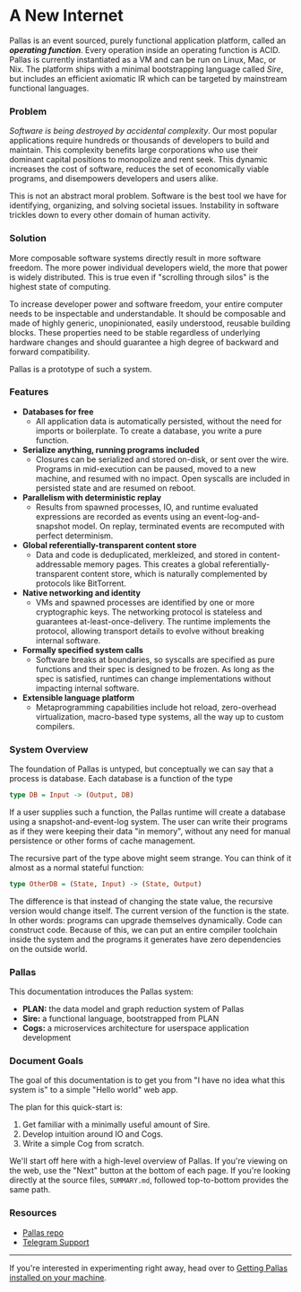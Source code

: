# A New Internet

Pallas is an event sourced, purely functional application platform, called an _**operating function**_. Every operation inside an operating function is ACID. Pallas is currently instantiated as a VM and can be run on Linux, Mac, or Nix. The platform ships with a minimal bootstrapping language called _Sire_, but includes an efficient axiomatic IR which can be targeted by mainstream functional languages.

### Problem <a href="#problem" id="problem"></a>

_Software is being destroyed by accidental complexity_. Our most popular applications require hundreds or thousands of developers to build and maintain. This complexity benefits large corporations who use their dominant capital positions to monopolize and rent seek. This dynamic increases the cost of software, reduces the set of economically viable programs, and disempowers developers and users alike.

This is not an abstract moral problem. Software is the best tool we have for identifying, organizing, and solving societal issues. Instability in software trickles down to every other domain of human activity.

### Solution <a href="#solution" id="solution"></a>

More composable software systems directly result in more software freedom. The more power individual developers wield, the more that power is widely distributed. This is true even if "scrolling through silos" is the highest state of computing.

To increase developer power and software freedom, your entire computer needs to be inspectable and understandable. It should be composable and made of highly generic, unopinionated, easily understood, reusable building blocks. These properties need to be stable regardless of underlying hardware changes and should guarantee a high degree of backward and forward compatibility.

Pallas is a prototype of such a system.

### Features

* **Databases for free**
  * All application data is automatically persisted, without the need for imports or boilerplate. To create a database, you write a pure function.
* **Serialize anything, running programs included**
  * Closures can be serialized and stored on-disk, or sent over the wire. Programs in mid-execution can be paused, moved to a new machine, and resumed with no impact. Open syscalls are included in persisted state and are resumed on reboot.
* **Parallelism with deterministic replay**
  * Results from spawned processes, IO, and runtime evaluated expressions are recorded as events using an event-log-and-snapshot model. On replay, terminated events are recomputed with perfect determinism.
* **Global referentially-transparent content store**
  * Data and code is deduplicated, merkleized, and stored in content-addressable memory pages. This creates a global referentially-transparent content store, which is naturally complemented by protocols like BitTorrent.
* **Native networking and identity**
  * VMs and spawned processes are identified by one or more cryptographic keys. The networking protocol is stateless and guarantees at-least-once-delivery. The runtime implements the protocol, allowing transport details to evolve without breaking internal software.
* **Formally specified system calls**
  * Software breaks at boundaries, so syscalls are specified as pure functions and their spec is designed to be frozen. As long as the spec is satisfied, runtimes can change implementations without impacting internal software.
* **Extensible language platform**
  * Metaprogramming capabilities include hot reload, zero-overhead virtualization, macro-based type systems, all the way up to custom compilers.

### System Overview

The foundation of Pallas is untyped, but conceptually we can say that a process is database. Each database is a function of the type

```haskell
type DB = Input -> (Output, DB)
```

If a user supplies such a function, the Pallas runtime will create a database using a snapshot-and-event-log system. The user can write their programs as if they were keeping their data "in memory", without any need for manual persistence or other forms of cache management.

The recursive part of the type above might seem strange. You can think of it almost as a normal stateful function:

```haskell
type OtherDB = (State, Input) -> (State, Output)
```

The difference is that instead of changing the state value, the recursive version would change itself. The current version of the function is the state. In other words: programs can upgrade themselves dynamically. Code can construct code. Because of this, we can put an entire compiler toolchain inside the system and the programs it generates have zero dependencies on the outside world.

### Pallas

This documentation introduces the Pallas system:

* **PLAN:** the data model and graph reduction system of Pallas
* **Sire:** a functional language, bootstrapped from PLAN
* **Cogs:** a microservices architecture for userspace application development

### Document Goals

The goal of this documentation is to get you from "I have no idea what this system is" to a simple "Hello world" web app.

The plan for this quick-start is:

1. Get familiar with a minimally useful amount of Sire.
2. Develop intuition around IO and Cogs.
3. Write a simple Cog from scratch.

We'll start off here with a high-level overview of Pallas. If you're viewing on the web, use the "Next" button at the bottom of each page. If you're looking directly at the source files, `SUMMARY.md`, followed top-to-bottom provides the same path.

### Resources

* [Pallas repo](https://github.com/operating-function/pallas)
* [Telegram Support](https://t.me/vaporwareNetwork)

***

If you're interested in experimenting right away, head over to [Getting Pallas installed on your machine](setup/installation.md).

